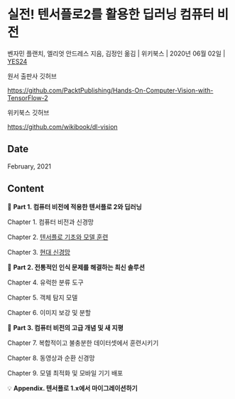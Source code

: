 # 실전! 텐서플로2를 활용한 딥러닝 컴퓨터 비전

벤자민 플랜치, 엘리엇 안드레스 지음, 김정인 옮김 | 위키북스 | 2020년 06월 02일 | [YES24](http://www.yes24.com/Product/Goods/90365150)

원서 출판사 깃허브

https://github.com/PacktPublishing/Hands-On-Computer-Vision-with-TensorFlow-2

위키북스 깃허브

https://github.com/wikibook/dl-vision

## Date

February, 2021

## Content

:palm_tree: **Part 1. 컴퓨터 비전에 적용한 텐서플로 2와 딥러닝**

Chapter 1. 컴퓨터 비전과 신경망

Chapter 2. [텐서플로 기초와 모델 훈련](https://github.com/inyong37/Study/blob/master/II.%20Book/iii.%20Korean/실전!%20텐서플로2를%20활용한%20딥러닝%20컴퓨터%20비전/C02_BasicsOfTensorFlowAndModelTraining.md)

Chapter 3. [현대 신경망]()

:notebook: **Part 2. 전통적인 인식 문제를 해결하는 최신 솔루션**

Chapter 4. 유럭한 분류 도구

Chapter 5. 객체 탐지 모델

Chapter 6. 이미지 보강 및 분할

:pencil: **Part 3. 컴퓨터 비전의 고급 개념 및 새 지평**

Chapter 7. 복합적이고 불충분한 데이터셋에서 훈련시키기

Chapter 8. 동영상과 순환 신경망

Chapter 9. 모델 최적화 및 모바일 기기 배포

:bulb: **Appendix. 텐서플로 1.x에서 마이그레이션하기**
